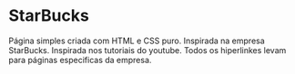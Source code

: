 # StarBucks
Página simples criada com HTML e CSS puro. Inspirada na empresa StarBucks. Inspirada nos tutoriais do youtube. 
Todos os hiperlinkes levam para páginas especificas da empresa.
